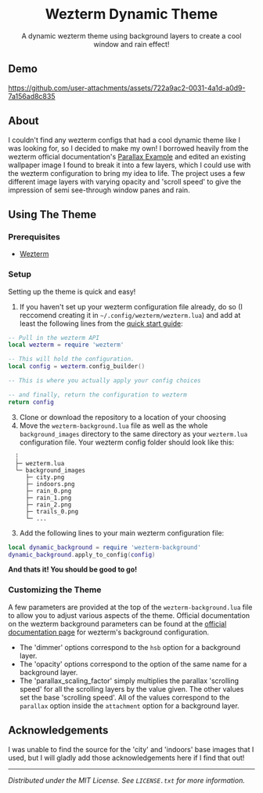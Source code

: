 <br />
<div align="center">
  <h1 align="center">Wezterm Dynamic Theme</h1>

  <p align="center">
    A dynamic wezterm theme using background layers to create a cool window and rain effect!
    <br />

  </p>
</div>

## Demo
https://github.com/user-attachments/assets/722a9ac2-0031-4a1d-a0d9-7a156ad8c835

## About
I couldn't find any wezterm configs that had a cool dynamic theme like I was looking for, so I decided to make my own! 
I borrowed heavily from the wezterm official documentation's [Parallax Example](https://wezfurlong.org/wezterm/config/lua/config/background.html#parallax-example) and edited an existing wallpaper image I found to break it into a few layers, which I could use with the wezterm configuration to bring my idea to life. The project uses a few different image layers with varying opacity and 'scroll speed' to give the impression of semi see-through window panes and rain. 

## Using The Theme

### Prerequisites
- [Wezterm](https://github.com/wez/wezterm)

### Setup
Setting up the theme is quick and easy!
1. If you haven't set up your wezterm configuration file already, do so (I reccomend creating it in `~/.config/wezterm/wezterm.lua`) and add at least the following lines from the [quick start guide](https://wezfurlong.org/wezterm/config/files.html):
```lua
-- Pull in the wezterm API
local wezterm = require 'wezterm'

-- This will hold the configuration.
local config = wezterm.config_builder()

-- This is where you actually apply your config choices

-- and finally, return the configuration to wezterm
return config
```
3. Clone or download the repository to a location of your choosing
4. Move the `wezterm-background.lua` file as well as the whole `background_images` directory to the same directory as your `wezterm.lua` configuration file. Your wezterm config folder should look like this:
```
  ┆
  ├─ wezterm.lua
  └─ background_images
     ├─ city.png
     ├─ indoors.png
     ├─ rain_0.png
     ├─ rain_1.png
     ├─ rain_2.png
     ├─ trails_0.png
     └─ ...
```
3. Add the following lines to your main wezterm configuration file:
```lua
local dynamic_background = require 'wezterm-background'
dynamic_background.apply_to_config(config)
```
**And thats it! You should be good to go!**

### Customizing the Theme
A few parameters are provided at the top of the `wezterm-background.lua` file to allow you to adjust various aspects of the theme. Official documentation on the wezterm background parameters can be found at the [official documentation page](https://wezfurlong.org/wezterm/config/lua/config/background.html) for wezterm's background configuration.
- The 'dimmer' options correspond to the `hsb` option for a background layer.
- The 'opacity' options correspond to the option of the same name for a background layer.
- The 'parallax_scaling_factor' simply multiplies the parallax 'scrolling speed' for all the scrolling layers by the value given. The other values set the base 'scrolling speed'. All of the values correspond to the `parallax` option inside the `attachment` option for a background layer.


## Acknowledgements
I was unable to find the source for the 'city' and 'indoors' base images that I used, but I will gladly add those acknowledgements here if I find that out!


---

*Distributed under the MIT License. See `LICENSE.txt` for more information.*


